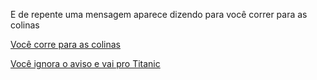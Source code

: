 E de repente uma mensagem aparece dizendo para você correr para as colinas

[Você corre para as colinas](colinas/encontra.md)

[Você ignora o aviso e vai pro Titanic](../titanic)